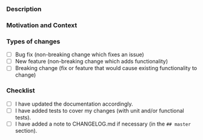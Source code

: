 <!--- Please provide a summary of your changes in the title above. -->

### Description

<!--- Please describe what you did. -->

### Motivation and Context

<!---
Why is this change required? What problem does it solve?
If it fixes an open issue, please link to the issue here.
-->

### Types of changes

<!---
What types of changes does your code introduce?
Put an `x` in all the boxes that apply:
-->

- [ ] Bug fix (non-breaking change which fixes an issue)
- [ ] New feature (non-breaking change which adds functionality)
- [ ] Breaking change (fix or feature that would cause existing functionality to change)

### Checklist

<!---
Please go over the following points, and put an `x` in all the boxes that apply.
If you're unsure about any of these, don't hesitate to ask. We're here to help!
-->

- [ ] I have updated the documentation accordingly.
- [ ] I have added tests to cover my changes (with unit and/or functional tests).
- [ ] I have added a note to CHANGELOG.md if necessary (in the `## master` section).
